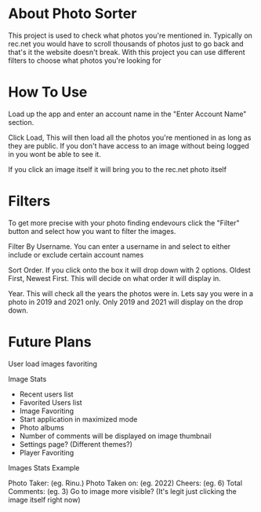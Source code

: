 # About Photo Sorter

This project is used to check what photos you're mentioned in. Typically on rec.net you would have to scroll thousands of photos just to go back and that's it the website doesn't break. With this project you can use different filters to choose what photos you're looking for

# How To Use
Load up the app and enter an account name in the "Enter Account Name" section.

Click Load, This will then load all the photos you're mentioned in as long as they are public. If you don't have access to an image without being logged in you wont be able to see it.

If you click an image itself it will bring you to the rec.net photo itself

# Filters
To get more precise with your photo finding endevours click the "Filter" button and select how you want to filter the images.

Filter By Username. You can enter a username in and select to either include or exclude certain account names

Sort Order. If you click onto the box it will drop down with 2 options. Oldest First, Newest First. This will decide on what order it will display in.

Year. This will check all the years the photos were in. Lets say you were in a photo in 2019 and 2021 only. Only 2019 and 2021 will display on the drop down.

# Future Plans

User load images favoriting

Image Stats
* Recent users list
* Favorited Users list
* Image Favoriting
* Start application in maximized mode
* Photo albums
* Number of comments will be displayed on image thumbnail
* Settings page? (Different themes?)
* Player Favoriting

Images Stats Example
 
   Photo Taker: (eg. Rinu.)
   Photo Taken on: (eg. 2022)
   Cheers: (eg. 6)
   Total Comments: (eg. 3)
   Go to image more visible? (It's legit just clicking the image itself right now)
